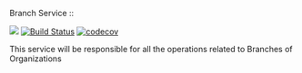 
Branch Service :: 

![](https://reposs.herokuapp.com/?path=CocoaPods/Specs)
[![Build Status](https://travis-ci.org/repocloudsea/branch-service.svg?branch=master)](https://travis-ci.org/repocloudsea/branch-service)
[![codecov](https://codecov.io/gh/repocloudsea/branch-service/branch/master/graph/badge.svg)](https://codecov.io/gh/repocloudsea/branch-service)

This service will be responsible for all the operations related to Branches of Organizations
